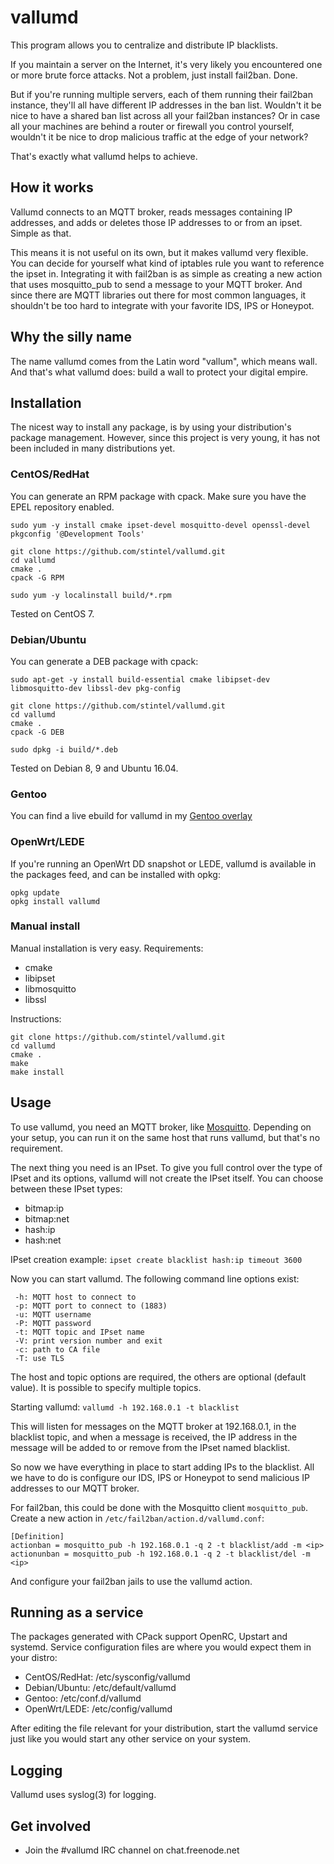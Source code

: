 vallumd
=======

This program allows you to centralize and distribute IP blacklists.

If you maintain a server on the Internet, it's very likely you encountered
one or more brute force attacks. Not a problem, just install fail2ban. Done.

But if you're running multiple servers, each of them running their fail2ban
instance, they'll all have different IP addresses in the ban list. Wouldn't
it be nice to have a shared ban list across all your fail2ban instances?
Or in case all your machines are behind a router or firewall you control
yourself, wouldn't it be nice to drop malicious traffic at the edge of your
network?

That's exactly what vallumd helps to achieve.


How it works
------------

Vallumd connects to an MQTT broker, reads messages containing IP addresses,
and adds or deletes those IP addresses to or from an ipset. Simple as that.

This means it is not useful on its own, but it makes vallumd very flexible.
You can decide for yourself what kind of iptables rule you want to reference
the ipset in. Integrating it with fail2ban is as simple as creating a new
action that uses mosquitto_pub to send a message to your MQTT broker.
And since there are MQTT libraries out there for most common languages, it
shouldn't be too hard to integrate with your favorite IDS, IPS or Honeypot.


Why the silly name
------------------

The name vallumd comes from the Latin word "vallum", which means wall.
And that's what vallumd does: build a wall to protect your digital empire.


Installation
------------

The nicest way to install any package, is by using your distribution's
package management. However, since this project is very young, it has not been
included in many distributions yet.

### CentOS/RedHat

You can generate an RPM package with cpack. Make sure you have the EPEL repository enabled.

```
sudo yum -y install cmake ipset-devel mosquitto-devel openssl-devel pkgconfig '@Development Tools'

git clone https://github.com/stintel/vallumd.git
cd vallumd
cmake .
cpack -G RPM

sudo yum -y localinstall build/*.rpm
```
Tested on CentOS 7.

### Debian/Ubuntu

You can generate a DEB package with cpack:
```
sudo apt-get -y install build-essential cmake libipset-dev libmosquitto-dev libssl-dev pkg-config

git clone https://github.com/stintel/vallumd.git
cd vallumd
cmake .
cpack -G DEB

sudo dpkg -i build/*.deb
```
Tested on Debian 8, 9 and Ubuntu 16.04.

### Gentoo
You can find a live ebuild for vallumd in my [Gentoo overlay](https://github.com/stintel/gentoo-overlay)

### OpenWrt/LEDE

If you're running an OpenWrt DD snapshot or LEDE, vallumd is available
in the packages feed, and can be installed with opkg:
```
opkg update
opkg install vallumd
```

### Manual install
Manual installation is very easy.
Requirements:
* cmake
* libipset
* libmosquitto
* libssl

Instructions:
```
git clone https://github.com/stintel/vallumd.git
cd vallumd
cmake .
make
make install
```


Usage
-----

To use vallumd, you need an MQTT broker, like [Mosquitto](https://mosquitto.org/).
Depending on your setup, you can run it on the same host that runs vallumd,
but that's no requirement.

The next thing you need is an IPset. To give you full control over the type
of IPset and its options, vallumd will not create the IPset itself.
You can choose between these IPset types:
* bitmap:ip
* bitmap:net
* hash:ip
* hash:net

IPset creation example:
`ipset create blacklist hash:ip timeout 3600`

Now you can start vallumd. The following command line options exist:
```
 -h: MQTT host to connect to
 -p: MQTT port to connect to (1883)
 -u: MQTT username
 -P: MQTT password
 -t: MQTT topic and IPset name
 -V: print version number and exit
 -c: path to CA file
 -T: use TLS
```
The host and topic options are required, the others are optional (default
value). It is possible to specify multiple topics.

Starting vallumd:
`vallumd -h 192.168.0.1 -t blacklist`

This will listen for messages on the MQTT broker at 192.168.0.1, in the
blacklist topic, and when a message is received, the IP address in the message
will be added to or remove from the IPset named blacklist.

So now we have everything in place to start adding IPs to the blacklist.
All we have to do is configure our IDS, IPS or Honeypot to send malicious
IP addresses to our MQTT broker.

For fail2ban, this could be done with the Mosquitto client `mosquitto_pub`.
Create a new action in `/etc/fail2ban/action.d/vallumd.conf`:
```
[Definition]
actionban = mosquitto_pub -h 192.168.0.1 -q 2 -t blacklist/add -m <ip>
actionunban = mosquitto_pub -h 192.168.0.1 -q 2 -t blacklist/del -m <ip>
```
And configure your fail2ban jails to use the vallumd action.


Running as a service
--------------------

The packages generated with CPack support OpenRC, Upstart and systemd.
Service configuration files are where you would expect them in your distro:
* CentOS/RedHat: /etc/sysconfig/vallumd
* Debian/Ubuntu: /etc/default/vallumd
* Gentoo: /etc/conf.d/vallumd
* OpenWrt/LEDE: /etc/config/vallumd

After editing the file relevant for your distribution, start the vallumd service
just like you would start any other service on your system.


Logging
-------
Vallumd uses syslog(3) for logging.


Get involved
------------

* Join the #vallumd IRC channel on chat.freenode.net

